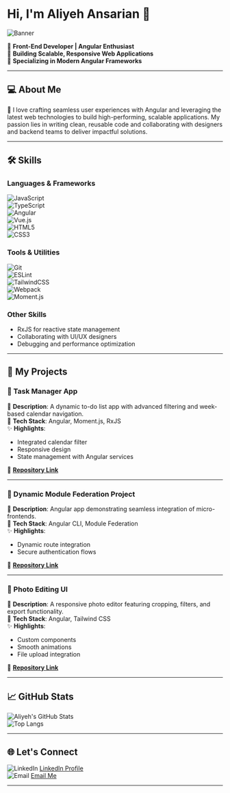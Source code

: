 # Hi, I'm Aliyeh Ansarian 👋  

![Banner](https://via.placeholder.com/1200x300?text=Welcome+to+My+GitHub+Profile!)  

🌟 **Front-End Developer | Angular Enthusiast**  
🔹 **Building Scalable, Responsive Web Applications**  
🔹 **Specializing in Modern Angular Frameworks**  

---

## 💻 About Me  

🎨 I love crafting seamless user experiences with Angular and leveraging the latest web technologies to build high-performing, scalable applications. My passion lies in writing clean, reusable code and collaborating with designers and backend teams to deliver impactful solutions.  

---

## 🛠️ Skills  

### **Languages & Frameworks**  
![JavaScript](https://img.shields.io/badge/JavaScript-F7DF1E?style=for-the-badge&logo=javascript&logoColor=black)  
![TypeScript](https://img.shields.io/badge/TypeScript-007ACC?style=for-the-badge&logo=typescript&logoColor=white)  
![Angular](https://img.shields.io/badge/Angular-DD0031?style=for-the-badge&logo=angular&logoColor=white)  
![Vue.js](https://img.shields.io/badge/Vue.js-35495E?style=for-the-badge&logo=vue.js&logoColor=4FC08D)  
![HTML5](https://img.shields.io/badge/HTML5-E34F26?style=for-the-badge&logo=html5&logoColor=white)  
![CSS3](https://img.shields.io/badge/CSS3-1572B6?style=for-the-badge&logo=css3&logoColor=white)  

### **Tools & Utilities**  
![Git](https://img.shields.io/badge/Git-F05032?style=for-the-badge&logo=git&logoColor=white)  
![ESLint](https://img.shields.io/badge/ESLint-4B32C3?style=for-the-badge&logo=eslint&logoColor=white)  
![TailwindCSS](https://img.shields.io/badge/TailwindCSS-06B6D4?style=for-the-badge&logo=tailwindcss&logoColor=white)  
![Webpack](https://img.shields.io/badge/Webpack-8DD6F9?style=for-the-badge&logo=webpack&logoColor=black)  
![Moment.js](https://img.shields.io/badge/Moment.js-000000?style=for-the-badge&logo=javascript&logoColor=white)  

### **Other Skills**  
- RxJS for reactive state management  
- Collaborating with UI/UX designers  
- Debugging and performance optimization  

---

## 🚀 My Projects  

### **📌 Task Manager App**  
📝 **Description**: A dynamic to-do list app with advanced filtering and week-based calendar navigation.  
🔧 **Tech Stack**: Angular, Moment.js, RxJS  
✨ **Highlights**:  
- Integrated calendar filter  
- Responsive design  
- State management with Angular services  

🔗 **[Repository Link](https://github.com/aliyeh78)**  

---

### **📌 Dynamic Module Federation Project**  
📝 **Description**: Angular app demonstrating seamless integration of micro-frontends.  
🔧 **Tech Stack**: Angular CLI, Module Federation  
✨ **Highlights**:  
- Dynamic route integration  
- Secure authentication flows  

🔗 **[Repository Link](https://github.com/aliyeh78)**  

---

### **📌 Photo Editing UI**  
📝 **Description**: A responsive photo editor featuring cropping, filters, and export functionality.  
🔧 **Tech Stack**: Angular, Tailwind CSS  
✨ **Highlights**:  
- Custom components  
- Smooth animations  
- File upload integration  

🔗 **[Repository Link](https://github.com/aliyeh78)**  

---

## 📈 GitHub Stats  

![Aliyeh's GitHub Stats](https://github-readme-stats.vercel.app/api?username=aliyeh78&show_icons=true&theme=radical)  
![Top Langs](https://github-readme-stats.vercel.app/api/top-langs/?username=aliyeh78&layout=compact&theme=radical)  

---

## 🌐 Let's Connect  

![LinkedIn](https://img.shields.io/badge/LinkedIn-0077B5?style=for-the-badge&logo=linkedin&logoColor=white) [LinkedIn Profile](https://www.linkedin.com/in/aliyeh78)  
![Email](https://img.shields.io/badge/Email-D14836?style=for-the-badge&logo=gmail&logoColor=white) [Email Me](mailto:your.email@example.com)  

---

